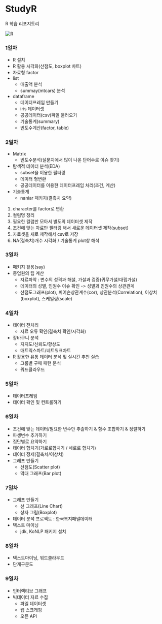 # StudyR
R 학습 리포지토리

![R](https://download.logo.wine/logo/R_(programming_language)/R_(programming_language)-Logo.wine.png)

### 1일차
- R 설치
- R 활용 시각화(산점도, boxplot 차트)
- 자료형 factor
- list
   - 매출액 분석
   - summay(mtcars) 분석
- dataframe
   - 데이터프레임 만들기
   - iris 데이터셋
   - 공공데이터(csv)파일 불러오기
   - 기술통계(summary)
   - 빈도수계산(factor, table)

### 2일차
- Matrix
  - 빈도수분석(설문지에서 많이 나온 단어수로 이슈 찾기)
- 탐색적 데이터 분석(EDA)
  - subset을 이용한 필터링
  - 데이터 형변환
  - 공공데이터를 이용한 데이터프레임 처리(조건, 계산)
- 기술통계
  - naniar 패키지(결측치 요약)

 1. character를 factor로 변환
 2. 컬럼명 정리
 3. 필요한 컬럼만 모아서 별도의 데이터셋 제작
 4. 조건에 맞는 자료만 필터링 해서 새로운 데이터셋 제작(subset)
 5. 자료셋을 새로 제작해서 csv로 저장
 6. NA(결측치)개수 시각화 / 기술통계 plot창 해석

### 3일차
- 패키지 활용(say)
- 종업원의 팁 계산
   - 자료파악 : 변수의 성격과 해설, 가설과 검증(귀무가설/대립가설)
   - 데이터의 성별, 인원수 이슈 확인 -> 성별과 인원수의 상관관계
   - 산점도그래프(plot), 피어슨상관계수(cor), 상관분석(Correlation), 이상치(boxplot), 스케일링(scale)
   
### 4일차
- 데이터 전처리
   - 자료 오류 확인(결측치 확인/시각화)
- 장바구니 분석
   - 지지도/신뢰도/향상도
   - 매트릭스차트/네트워크차트
- R 활용한 유통 데이터 분석 및 실시간 추천 실습
   - 그룹별 구매 패턴 분석
   - 워드클라우드
   
### 5일차
- 데이터프레임
- 데이터 확인 및 컨트롤하기

### 6일차
- 조건에 맞는 데이터/필요한 변수만 추출하기 & 함수 조합하기 & 정렬하기
- 파생변수 추가하기
- 집단별로 요약하기
- 데이터 합치기(가로로합치기 / 세로로 합치기)
- 데이터 정제(결측치/이상치)
- 그래프 만들기
  - 산점도(Scatter plot)
  - 막대 그래프(Bar plot)
  
### 7일차
- 그래프 만들기
  - 선 그래프(Line Chart)
  - 상자 그림(Boxplot)
- 데이터 분석 프로젝트 : 한국복지패널데이터
- 텍스트 마이닝
  - jdk, KoNLP 패키지 설치
  
### 8일차
- 텍스트마이닝, 워드클라우드
- 단게구문도

### 9일차 
- 인터랙티브 그래프
- 빅데이터 자료 수집
  - 파일 데이터셋 
  - 웹 스크래핑
  - 오픈 API